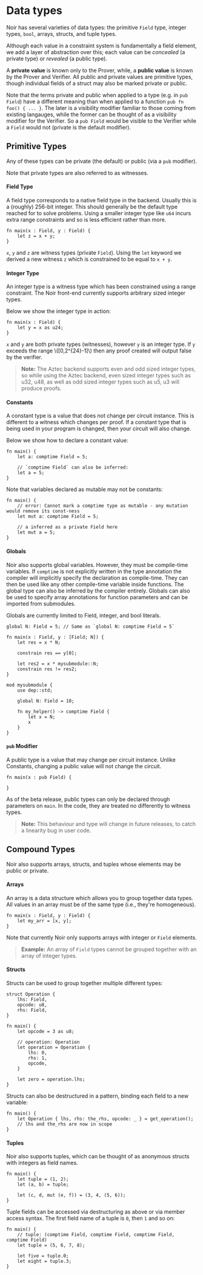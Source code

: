 # Data types

Noir has several varieties of data types: the primitive `Field` type, integer types, `bool`, arrays, structs, and tuple types.

Although each value in a constraint system is fundamentally a field element, we add a layer of abstraction over this;
each value can be _concealed_ (a private type) or _revealed_ (a public type).

A **private value** is known only to the Prover, while, a **public value** is known by the Prover and Verifier.
All public and private values are primitive types, though individual
fields of a struct may also be marked private or public.

Note that the terms private and public when applied to a type (e.g. in `pub Field`) have a different meaning than when
applied to a function `pub fn foo() { ... }`.
The later is a visibility modifier familiar to those coming from existing
langauges, while the former can be thought of as a visibility modifier for the Verifier.
So a `pub Field` would be visible to the Verifier while a `Field` would not (private is the default modifier).

## Primitive Types

Any of these types can be private (the default) or public (via a `pub` modifier).

Note that private types are also referred to as witnesses.

#### Field Type

A field type corresponds to a native field type in the backend. Usually this is a (roughly) 256-bit integer.
This should generally be the default type reached for to solve problems. Using a smaller integer type like `u64` incurs
extra range constraints and so is less efficient rather than more.

```rust,noplaypen
fn main(x : Field, y : Field) {
    let z = x + y;
}
```

`x`, `y` and `z` are witness types (private `Field`). Using the `let` keyword we derived a new witness `z` which is constrained to be equal to `x + y`.

#### Integer Type

An integer type is a witness type which has been constrained using a range constraint.
The Noir front-end currently supports arbitrary sized integer types.

Below we show the integer type in action:

```rust,noplaypen
fn main(x : Field) {
    let y = x as u24;
}
```

`x` and `y` are both private types (witnesses), however `y` is an integer type.
If `y` exceeds the range \\([0,2^{24}-1]\\) then any proof created will output false by the verifier.

> **Note:** The Aztec backend supports even and odd sized integer types, so while using the Aztec backend, even sized integer types such as u32, u48, as well as odd sized integer types such as u5, u3 will produce proofs.

#### Constants

A constant type is a value that does not change per circuit instance. This is different to a witness which changes per proof.
If a constant type that is being used in your program is changed, then your circuit will also change.

Below we show how to declare a constant value:

```rust,noplaypen
fn main() {
    let a: comptime Field = 5;

    // `comptime Field` can also be inferred:
    let a = 5;
}
```

Note that variables declared as mutable may not be constants:

```rust,noplaypen
fn main() {
    // error: Cannot mark a comptime type as mutable - any mutation would remove its const-ness
    let mut a: comptime Field = 5;

    // a inferred as a private Field here
    let mut a = 5;
}
```

#### Globals

Noir also supports global variables. However, they must be compile-time variables. If `comptime` is not explicitly written in the type annotation the compiler will implicitly specify the declaration as compile-time. They can then be used like any other compile-time variable inside functions. The global type can also be inferred by the compiler entirely. Globals can also be used to specify array annotations for function parameters and can be imported from submodules. 

Globals are currently limited to Field, integer, and bool literals.

```rust,noplaypen
global N: Field = 5; // Same as `global N: comptime Field = 5`

fn main(x : Field, y : [Field; N]) {
    let res = x * N;

    constrain res == y[0];

    let res2 = x * mysubmodule::N;
    constrain res != res2;
}

mod mysubmodule {
    use dep::std;

    global N: Field = 10;

    fn my_helper() -> comptime Field {
        let x = N;
        x
    }
}
```

#### `pub` Modifier

A public type is a value that may change per circuit instance. Unlike Constants, changing a public value will not change the circuit.

```rust,noplaypen
fn main(x : pub Field) {

}
```

As of the beta release, public types can only be declared through parameters on `main`.
In the code, they are treated no differently to witness types.

> **Note:** This behaviour and type will change in future releases, to catch a linearity bug in user code.

## Compound Types

Noir also supports arrays, structs, and tuples whose elements may be public or private.

#### Arrays

An array is a data structure which allows you to group together data types.
All values in an array must be of the same type (i.e., they're homogeneous).

```rust,noplaypen
fn main(x : Field, y : Field) {
    let my_arr = [x, y];
}
```

Note that currently Noir only supports arrays with integer or `Field` elements.

> **Example:** An array of `Field` types cannot be grouped together with an array of integer types.

#### Structs

Structs can be used to group together multiple different types:

```rust,noplaypen
struct Operation {
    lhs: Field,
    opcode: u8,
    rhs: Field,
}

fn main() {
    let opcode = 3 as u8;

    // operation: Operation
    let operation = Operation {
        lhs: 0,
        rhs: 1,
        opcode,
    }

    let zero = operation.lhs;
}
```

Structs can also be destructured in a pattern, binding each field to a new variable:

```rust,noplaypen
fn main() {
    let Operation { lhs, rhs: the_rhs, opcode: _ } = get_operation();
    // lhs and the_rhs are now in scope
}
```

#### Tuples

Noir also supports tuples, which can be thought of as anonymous structs with integers as field names.

```rust,noplaypen
fn main() {
    let tuple = (1, 2);
    let (a, b) = tuple;

    let (c, d, mut (e, f)) = (3, 4, (5, 6));
}
```

Tuple fields can be accessed via destructuring as above or via member access syntax.
The first field name of a tuple is `0`, then `1` and so on:

```
fn main() {
    // tuple: (comptime Field, comptime Field, comptime Field, comptime Field)
    let tuple = (5, 6, 7, 8);

    let five = tuple.0;
    let eight = tuple.3;
}
```
